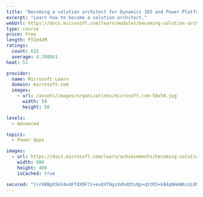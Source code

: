 ```yaml
---
title: "Becoming a solution architect for Dynamics 365 and Power Platform"
excerpt: "Learn how to become a solution architect."
webUrl: https://docs.microsoft.com/learn/modules/becoming-solution-architect/
type: course
price: Free
length: PT1H43M
ratings:
  count: 632
  average: 4.708861
heat: 51

provider:
  name: Microsoft Learn
  domain: microsoft.com
  images:
    - url: /assets/images/organizations/microsoft.com-50x50.jpg
      width: 50
      height: 50

levels:
  - Advanced

topics:
  - Power Apps

images:
  - url: https://docs.microsoft.com/learn/achievements/becoming-solution-architect-social.png
    width: 800
    height: 400
    isCached: true

secured: "lrrkBBph5kV4xdFf8X0F7z+ev8XTHgsX4hdQYu0p+qStR5+kB4qNHeNKcnLXN5y8Iu/o/Qpsn6FJL6UCrNcYxPYA+dO6qqW0m3uUTg9lRh6WJ2c0SnHxxuIHufGMgF1z/sClg8m8IDlo7RyML3w3oXCrKNWtQa4wRlvT4EcdinPKwMClv6dq9HwfLkvpkdHx/F2Gl8s9yrlJQwpzhgYO7iAdFj9DOZsExI4PCpOsk5/Ea6W1VQovXsXwKxPQQolgzRh2NFOpKajglFHEVqUXgisaLO+dy/sYWxN3DDRj7p6N60vrW6259pTt0M6VISOipsBk95bO1g5lRJr4ZvM9Okmh/BbwEDSa/IrejggfnoXvi2JCwQ24EhBsEsPy6TbfTzRGlLVc9clwFGZYKLyzMB6A7IDicfDoGucEeKao9S4=;NKhuFSaOZ2RRZqQs28I0Nw=="
---
```


